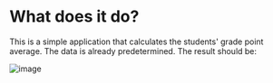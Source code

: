 # What does it do?

This is a simple application that calculates the students' grade point average. The data is already predetermined. The result should be:

![image](https://github.com/LeRodrigues2005/Final-GPA-Program/assets/97632543/a6b3cc15-7fed-4370-9c1b-42f90ff894e0)
